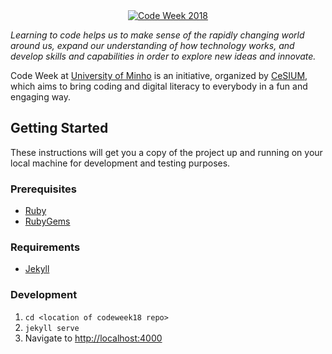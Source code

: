 [cesium]: http://cesium.di.uminho.pt
[uminho]: http://uminho.pt

<div align="center">
  <a href="http://codeweek.cesium.di.uminho.pt">
    <img src="assets/img/logo.png" alt="Code Week 2018">
  </a>
</div>

*Learning to code helps us to make sense of the rapidly changing world around
us, expand our understanding of how technology works, and develop skills and
capabilities in order to explore new ideas and innovate.*

Code Week at [University of Minho][uminho] is an initiative, organized by
[CeSIUM][cesium], which aims to bring coding and digital literacy to everybody
in a fun and engaging way.

## Getting Started

These instructions will get you a copy of the project up and running on your
local machine for development and testing purposes.

### Prerequisites

* [Ruby](https://www.ruby-lang.org/en/downloads/)
* [RubyGems](https://rubygems.org/pages/download)

### Requirements

* [Jekyll](https://jekyllrb.com/docs/installation/)

### Development

1. `cd <location of codeweek18 repo>`
2. `jekyll serve`
3. Navigate to <http://localhost:4000>

